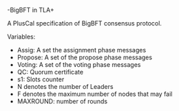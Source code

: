 -BigBFT in TLA+

A PlusCal specification of BigBFT consensus protocol.

Variables:

- Assig: A set the assignment phase messages
- Propose: A set of the propose phase messages
- Voting: A set of the voting phase messages
- QC: Quorum certificate
- s1: Slots counter
- N denotes the number of Leaders
- F denotes the maximum number of nodes that may fail
- MAXROUND: number of rounds

